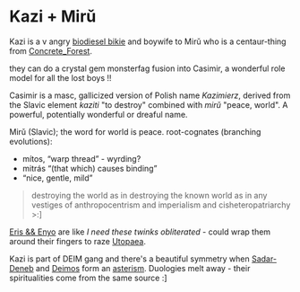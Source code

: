 # Kazi + Mirǔ
Kazi is a v angry [biodiesel bikie](biodiesel-bikies.md) and boywife to Mirǔ who is a centaur-thing from [Concrete_Forest](Concrete_Forest.md). 

they can do a crystal gem monsterfag fusion into Casimir, a wonderful role model for all the lost boys !!

Casimir is a masc, gallicized version of Polish name *Kazimierz*, derived from the Slavic element *kaziti* "to destroy" combined with *mirŭ* "peace, world". A powerful, potentially wonderful or dreaful name.

Mirǔ (Slavic); the word for world is peace. root-cognates (branching evolutions):
- mítos, “warp thread” - wyrding?
- mitrás “(that which) causes binding”
- “nice, gentle, mild”

> destroying the world as in destroying the known world as in any vestiges of anthropocentrism and imperialism and cisheteropatriarchy >:]

[Eris && Enyo](Eris-Enyo.md) are like *I need these twinks obliterated* - could wrap them around their fingers to raze [Utopaea](Utopia-Planitia.md).

Kazi is part of DEIM gang and there's a beautiful symmetry when [Sadar-Deneb](Sadar-Deneb.md) and [Deimos](Deimos.md) form an [asterism](asterasteraster.md). Duologies melt away - their spiritualities come from the same source  :]
